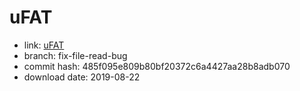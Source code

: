 uFAT
====

- link: [uFAT](https://github.com/FreddieChopin/ufat)
- branch: fix-file-read-bug
- commit hash: 485f095e809b80bf20372c6a4427aa28b8adb070
- download date: 2019-08-22
